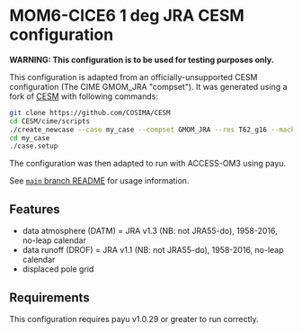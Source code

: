 # MOM6-CICE6 1 deg JRA CESM configuration

**WARNING: This configuration is to be used for testing purposes only.**

This configuration is adapted from an officially-unsupported CESM configuration
(The CIME GMOM_JRA "compset"). It was generated using a fork of
[CESM](https://github.com/COSIMA/CESM) with following commands:
```bash
git clone https://github.com/COSIMA/CESM
cd CESM/cime/scripts
./create_newcase --case my_case --compset GMOM_JRA --res T62_g16 --machine gadi --run-unsupported
cd my_case
./case.setup
```
The configuration was then adapted to run with ACCESS-OM3 using payu.

See [`main` branch
README](https://github.com/COSIMA/MOM6-CICE6/blob/main/README.md) for usage
information.

## Features

- data atmosphere (DATM) = JRA v1.3 (NB: not JRA55-do), 1958-2016, no-leap calendar
- data runoff (DROF) = JRA v1.1 (NB: not JRA55-do), 1958-2016, no-leap calendar
- displaced pole grid

## Requirements

This configuration requires payu v1.0.29 or greater to run correctly.
